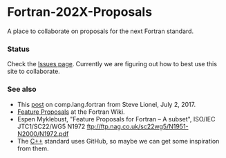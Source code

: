 # Fortran-202X-Proposals

A place to collaborate on proposals for the next Fortran standard.

### Status

Check the [Issues page](https://github.com/Fortran-FOSS-Programmers/Fortran-202X-Proposals/issues). Currently we are figuring out how to best use this site to collaborate.


### See also

* This [post](https://groups.google.com/d/msg/comp.lang.fortran/RWy6o3WqboE/yiKXaEm5BgAJ) on comp.lang.fortran from Steve Lionel, July 2, 2017.
* [Feature Proposals](http://fortranwiki.org/fortran/show/Feature+Proposals) at the Fortran Wiki.
* Espen Myklebust, "Feature Proposals for Fortran – A subset", ISO/IEC JTC1/SC22/WG5 N1972 ftp://ftp.nag.co.uk/sc22wg5/N1951-N2000/N1972.pdf
* The [C++](https://github.com/cplusplus/draft) standard uses GitHub, so maybe we can get some inspiration from them.
